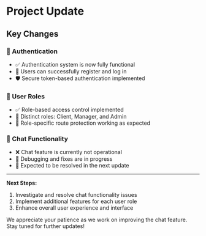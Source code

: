 # Project Update

## Key Changes

### 🔐 Authentication
- ✅ Authentication system is now fully functional
- 🔑 Users can successfully register and log in
- 🛡️ Secure token-based authentication implemented

### 👥 User Roles
- ✅ Role-based access control implemented
- 👤 Distinct roles: Client, Manager, and Admin
- 🚦 Role-specific route protection working as expected

### 💬 Chat Functionality
- ❌ Chat feature is currently not operational
- 🔧 Debugging and fixes are in progress
- 📅 Expected to be resolved in the next update

---

**Next Steps:**
1. Investigate and resolve chat functionality issues
2. Implement additional features for each user role
3. Enhance overall user experience and interface

We appreciate your patience as we work on improving the chat feature. Stay tuned for further updates!